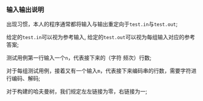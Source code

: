 ### 输入输出说明

出现习惯，本人的程序通常都将输入与输出重定向于`test.in`与`test.out`;

给定的`test.in`可以视为参考输入, 给定的`test.out`可以视为每组输入对应的参考答案;

测试用例第一行输入一个`n`，代表接下来的（字符 频次）行数;

对于每组测试用例，接着又有一个输入`m`，代表接下来编码串的行数，需要字符进行编码、解码;

对于构建的哈夫曼树，我们规定左左链接为零，右链接为一;


